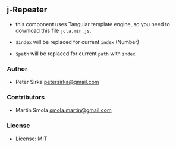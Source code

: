 ## j-Repeater

- this component uses Tangular template engine, so you need to download this file `jcta.min.js`.

- `$index` will be replaced for current `index` (Number)
- `$path` will be replaced for current `path` with `index`

### Author

- Peter Širka <petersirka@gmail.com>

### Contributors

- Martin Smola <smola.martin@gmail.com>

### License

- License: MIT
